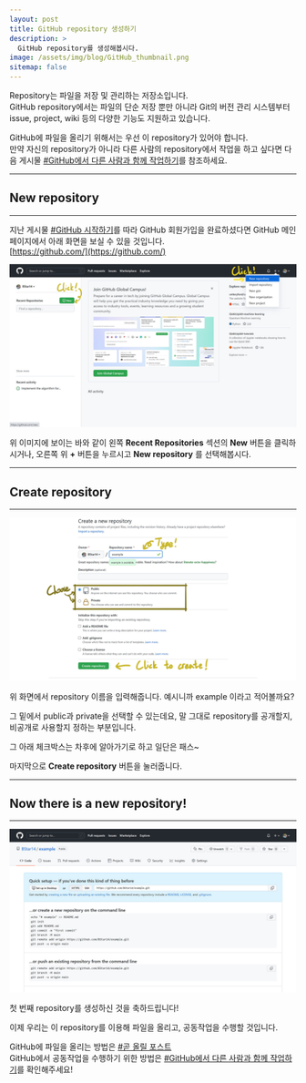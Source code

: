 ```yaml
---
layout: post
title: GitHub repository 생성하기
description: >
  GitHub repository를 생성해봅시다.
image: /assets/img/blog/GitHub_thumbnail.png
sitemap: false
---
```


Repository는 파일을 저장 및 관리하는 저장소입니다.  
GitHub repository에서는 파일의 단순 저장 뿐만 아니라 Git의 버전 관리 시스템부터 issue, project, wiki 등의 다양한 기능도 지원하고 있습니다.

GitHub에 파일을 올리기 위해서는 우선 이 repository가 있어야 합니다.  
만약 자신의 repository가 아니라 다른 사람의 repository에서 작업을 하고 싶다면 다음 게시물 [#GitHub에서 다른 사람과 함께 작업하기](2022-03-01-how-to-collaborate-with-others-on-github)를 참조하세요.

---
## New repository
---

지난 게시물 [#GitHub 시작하기](2022-02-22-introducntion-to-github)를 따라 GitHub 회원가입을 완료하셨다면 GitHub 메인 페이지에서 아래 화면을 보실 수 있을 것입니다.  
[https://github.com/](https://github.com/)

![](/assets/img/blog/2022-02-28-how-to-create-github-repository-01.jpg)

위 이미지에 보이는 바와 같이 왼쪽 __Recent Repositories__ 섹션의 __New__ 버튼을 클릭하시거나, 오른쪽 위 __+__ 버튼을 누르시고 __New repository__ 를 선택해봅시다.

---
## Create repository
---

![](/assets/img/blog/2022-02-28-how-to-create-github-repository-02.jpg)

위 화면에서 repository 이름을 입력해줍니다. 예시니까 example 이라고 적어볼까요?

그 밑에서 public과 private을 선택할 수 있는데요, 말 그대로 repository를 공개할지, 비공개로 사용할지 정하는 부분입니다.

그 아래 체크박스는 차후에 알아가기로 하고 일단은 패스~

마지막으로 __Create repository__ 버튼을 눌러줍니다.

---
## Now there is a new repository!
---

![](/assets/img/blog/2022-02-28-how-to-create-github-repository-03.jpg)

첫 번째 repository를 생성하신 것을 축하드립니다!

이제 우리는 이 repository를 이용해 파일을 올리고, 공동작업을 수행할 것입니다.

GitHub에 파일을 올리는 방법은 [#곧 올릴 포스트]()  
GitHub에서 공동작업을 수행하기 위한 방법은 [#GitHub에서 다른 사람과 함께 작업하기](2022-03-01-how-to-collaborate-with-others-on-github)를 확인해주세요!
